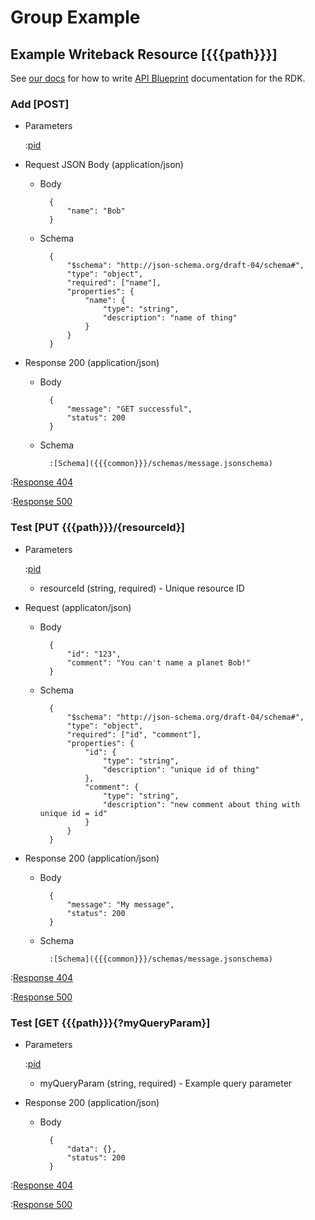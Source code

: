 # Group Example

## Example Writeback Resource [{{{path}}}]

See [our docs](https://ehmp.vistacore.us/documentation/#/rdk/documenting) for how to write [API Blueprint](https://github.com/apiaryio/api-blueprint/blob/master/API%20Blueprint%20Specification.md) documentation for the RDK.

### Add [POST]

+ Parameters

    :[pid]({{{common}}}/parameters/pid.md)

+ Request JSON Body (application/json)

    + Body

            {
                "name": "Bob"
            }

    + Schema

            {
                "$schema": "http://json-schema.org/draft-04/schema#",
                "type": "object",
                "required": ["name"],
                "properties": {
                    "name": {
                        "type": "string",
                        "description": "name of thing"
                    }
                }
            }

+ Response 200 (application/json)

    + Body

            {
                "message": "GET successful",
                "status": 200
            }

    + Schema

            :[Schema]({{{common}}}/schemas/message.jsonschema)

:[Response 404]({{{common}}}/responses/404.md)

:[Response 500]({{{common}}}/responses/500.md)


### Test [PUT {{{path}}}/{resourceId}]

+ Parameters

    :[pid]({{{common}}}/parameters/pid.md)

    + resourceId (string, required) - Unique resource ID

+ Request (applicaton/json)

    + Body

            {
                "id": "123",
                "comment": "You can't name a planet Bob!"
            }

    + Schema

            {
                "$schema": "http://json-schema.org/draft-04/schema#",
                "type": "object",
                "required": ["id", "comment"],
                "properties": {
                    "id": {
                        "type": "string",
                        "description": "unique id of thing"
                    },
                    "comment": {
                        "type": "string",
                        "description": "new comment about thing with unique id = id"
                    }
                }
            }

+ Response 200 (application/json)

    + Body

            {
                "message": "My message",
                "status": 200
            }

    + Schema

            :[Schema]({{{common}}}/schemas/message.jsonschema)

:[Response 404]({{{common}}}/responses/404.md)

:[Response 500]({{{common}}}/responses/500.md)


### Test [GET {{{path}}}{?myQueryParam}]

+ Parameters

    :[pid]({{{common}}}/parameters/pid.md)

    + myQueryParam (string, required) - Example query parameter

+ Response 200 (application/json)

    + Body

            {
                "data": {},
                "status": 200
            }

:[Response 404]({{{common}}}/responses/404.md)

:[Response 500]({{{common}}}/responses/500.md)
